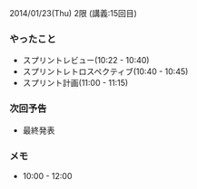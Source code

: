 2014/01/23(Thu) 2限 (講義:15回目)

### やったこと
 * スプリントレビュー(10:22 - 10:40)
 * スプリントレトロスペクティブ(10:40 - 10:45)
 * スプリント計画(11:00 - 11:15)

### 次回予告
 * 最終発表

### メモ
 * 10:00 - 12:00
